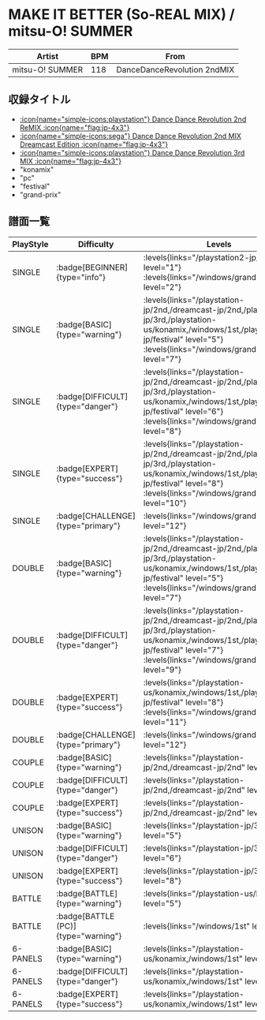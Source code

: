 # MAKE IT BETTER (So-REAL MIX) / mitsu-O! SUMMER

|Artist|BPM|From|
|------|---|----|
|mitsu-O! SUMMER|118|DanceDanceRevolution 2ndMIX|

## 収録タイトル

- [:icon{name="simple-icons:playstation"} Dance Dance Revolution 2nd ReMIX :icon{name="flag:jp-4x3"}](/playstation-jp/2nd)
- [:icon{name="simple-icons:sega"} Dance Dance Revolution 2nd MIX Dreamcast Edition :icon{name="flag:jp-4x3"}](/dreamcast-jp/2nd)
- [:icon{name="simple-icons:playstation"} Dance Dance Revolution 3rd MIX :icon{name="flag:jp-4x3"}](/playstation-jp/3rd)
- "konamix"
- "pc"
- "festival"
- "grand-prix"

## 譜面一覧

|PlayStyle|Difficulty|Levels|Notes|Movie|
|---------|----------|------|-----|-----|
|SINGLE| :badge[BEGINNER]{type="info"}| :levels{links="/playstation2-jp/festival" level="1"} :levels{links="/windows/grand-prix" level="2"}|90/0||
|SINGLE| :badge[BASIC]{type="warning"}| :levels{links="/playstation-jp/2nd,/dreamcast-jp/2nd,/playstation-jp/3rd,/playstation-us/konamix,/windows/1st,/playstation2-jp/festival" level="5"} :levels{links="/windows/grand-prix" level="7"}|159/0||
|SINGLE| :badge[DIFFICULT]{type="danger"}| :levels{links="/playstation-jp/2nd,/dreamcast-jp/2nd,/playstation-jp/3rd,/playstation-us/konamix,/windows/1st,/playstation2-jp/festival" level="6"} :levels{links="/windows/grand-prix" level="8"}|191/0||
|SINGLE| :badge[EXPERT]{type="success"}| :levels{links="/playstation-jp/2nd,/dreamcast-jp/2nd,/playstation-jp/3rd,/playstation-us/konamix,/windows/1st,/playstation2-jp/festival" level="8"} :levels{links="/windows/grand-prix" level="10"}|208/0||
|SINGLE| :badge[CHALLENGE]{type="primary"}| :levels{links="/windows/grand-prix" level="12"}|237/10(29)||
|DOUBLE| :badge[BASIC]{type="warning"}| :levels{links="/playstation-jp/2nd,/dreamcast-jp/2nd,/playstation-jp/3rd,/playstation-us/konamix,/windows/1st,/playstation2-jp/festival" level="5"} :levels{links="/windows/grand-prix" level="7"}|135/0||
|DOUBLE| :badge[DIFFICULT]{type="danger"}| :levels{links="/playstation-jp/2nd,/dreamcast-jp/2nd,/playstation-jp/3rd,/playstation-us/konamix,/windows/1st,/playstation2-jp/festival" level="7"} :levels{links="/windows/grand-prix" level="9"}|183/0||
|DOUBLE| :badge[EXPERT]{type="success"}| :levels{links="/playstation-us/konamix,/windows/1st,/playstation2-jp/festival" level="8"} :levels{links="/windows/grand-prix" level="11"}|237/0||
|DOUBLE| :badge[CHALLENGE]{type="primary"}| :levels{links="/windows/grand-prix" level="12"}|192/22(29)||
|COUPLE| :badge[BASIC]{type="warning"}| :levels{links="/playstation-jp/2nd,/dreamcast-jp/2nd" level="5"}|140/0||
|COUPLE| :badge[DIFFICULT]{type="danger"}| :levels{links="/playstation-jp/2nd,/dreamcast-jp/2nd" level="6"}|175/0||
|COUPLE| :badge[EXPERT]{type="success"}| :levels{links="/playstation-jp/2nd,/dreamcast-jp/2nd" level="8"}|195/0||
|UNISON| :badge[BASIC]{type="warning"}| :levels{links="/playstation-jp/3rd" level="5"}|||
|UNISON| :badge[DIFFICULT]{type="danger"}| :levels{links="/playstation-jp/3rd" level="6"}|||
|UNISON| :badge[EXPERT]{type="success"}| :levels{links="/playstation-jp/3rd" level="8"}|||
|BATTLE| :badge[BATTLE]{type="warning"}| :levels{links="/playstation-us/konamix" level="5"}|||
|BATTLE| :badge[BATTLE (PC)]{type="warning"}| :levels{links="/windows/1st" level="8"}|||
|6-PANELS| :badge[BASIC]{type="warning"}| :levels{links="/playstation-us/konamix,/windows/1st" level="5"}|159/0||
|6-PANELS| :badge[DIFFICULT]{type="danger"}| :levels{links="/playstation-us/konamix,/windows/1st" level="6"}|191/0||
|6-PANELS| :badge[EXPERT]{type="success"}| :levels{links="/playstation-us/konamix,/windows/1st" level="8"}|208/0||
